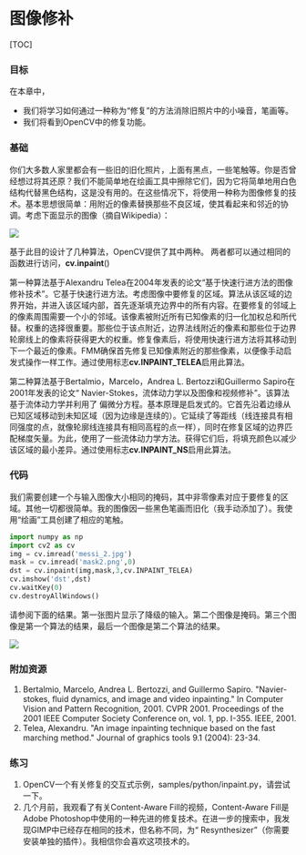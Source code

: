# 图像修补

[TOC]

### 目标
在本章中，
- 我们将学习如何通过一种称为“修复”的方法消除旧照片中的小噪音，笔画等。
- 我们将看到OpenCV中的修复功能。

### 基础
你们大多数人家里都会有一些旧的旧化照片，上面有黑点，一些笔触等。你是否曾经想过将其还原？我们不能简单地在绘画工具中擦除它们，因为它将简单地用白色结构代替黑色结构，这是没有用的。在这些情况下，将使用一种称为图像修复的技术。基本思想很简单：用附近的像素替换那些不良区域，使其看起来和邻近的协调。考虑下面显示的图像（摘自Wikipedia）：

![](http://qiniu.aihubs.net/inpaint_basics.jpg)

基于此目的设计了几种算法，OpenCV提供了其中两种。
两者都可以通过相同的函数进行访问，**cv.inpaint**()

第一种算法基于Alexandru Telea在2004年发表的论文“基于快速行进方法的图像修补技术”。它基于快速行进方法。考虑图像中要修复的区域。算法从该区域的边界开始，并进入该区域内部，首先逐渐填充边界中的所有内容。在要修复的邻域上的像素周围需要一个小的邻域。该像素被附近所有已知像素的归一化加权总和所代替。权重的选择很重要。那些位于该点附近，边界法线附近的像素和那些位于边界轮廓线上的像素将获得更大的权重。修复像素后，将使用快速行进方法将其移动到下一个最近的像素。FMM确保首先修复已知像素附近的那些像素，以便像手动启发式操作一样工作。通过使用标志**cv.INPAINT_TELEA**启用此算法。

第二种算法基于Bertalmio，Marcelo，Andrea L. Bertozzi和Guillermo Sapiro在2001年发表的论文“ Navier-Stokes，流体动力学以及图像和视频修补”。该算法基于流体动力学并利用了 偏微分方程。基本原理是启发式的。它首先沿着边缘从已知区域移动到未知区域（因为边缘是连续的）。它延续了等距线（线连接具有相同强度的点，就像轮廓线连接具有相同高程的点一样），同时在修复区域的边界匹配梯度矢量。为此，使用了一些流体动力学方法。获得它们后，将填充颜色以减少该区域的最小差异。通过使用标志**cv.INPAINT_NS**启用此算法。

### 代码
我们需要创建一个与输入图像大小相同的掩码，其中非零像素对应于要修复的区域。其他一切都很简单。我的图像因一些黑色笔画而旧化（我手动添加了）。我使用“绘画”工具创建了相应的笔触。

```python
import numpy as np
import cv2 as cv
img = cv.imread('messi_2.jpg')
mask = cv.imread('mask2.png',0)
dst = cv.inpaint(img,mask,3,cv.INPAINT_TELEA)
cv.imshow('dst',dst)
cv.waitKey(0)
cv.destroyAllWindows()
```

请参阅下面的结果。第一张图片显示了降级的输入。第二个图像是掩码。第三个图像是第一个算法的结果，最后一个图像是第二个算法的结果。

 ![](http://qiniu.aihubs.net/inpaint_result.jpg)

 ### 附加资源
1. Bertalmio, Marcelo, Andrea L. Bertozzi, and Guillermo Sapiro. "Navier-stokes, fluid dynamics, and image and video inpainting." In Computer Vision and Pattern Recognition, 2001. CVPR 2001. Proceedings of the 2001 IEEE Computer Society Conference on, vol. 1, pp. I-355. IEEE, 2001.
2. Telea, Alexandru. "An image inpainting technique based on the fast marching method." Journal of graphics tools 9.1 (2004): 23-34.

### 练习
1. OpenCV一个有关修复的交互式示例，samples/python/inpaint.py，请尝试一下。
2. 几个月前，我观看了有关Content-Aware Fill的视频，Content-Aware Fill是Adobe Photoshop中使用的一种先进的修复技术。在进一步的搜索中，我发现GIMP中已经存在相同的技术，但名称不同，为“ Resynthesizer”（你需要安装单独的插件）。我相信你会喜欢这项技术的。
